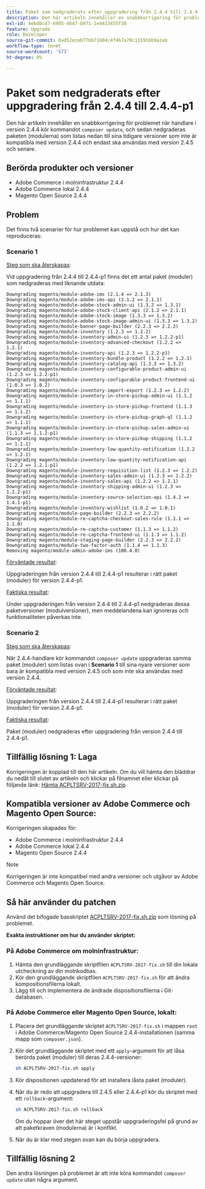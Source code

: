 ```yaml
---
title: Paket som nedgraderats efter uppgradering från 2.4.4 till 2.4.4-p1
description: Den här artikeln innehåller en snabbkorrigering för problemet när handlare i version 2.4.4 kör kommandot "Composer update" och sedan nedgraderas paketen (modulerna) som listas nedan till sina tidigare versioner som inte är kompatibla med version 2.4.4 och endast ska användas med version 2.4.5 och senare.
exl-id: 4ebdbcd7-6905-4647-b071-1e4413455f38
feature: Upgrade
role: Developer
source-git-commit: 0ad52eceb776b71604c4f467a70c13191bb9a1eb
workflow-type: tm+mt
source-wordcount: '573'
ht-degree: 0%

---
```


# Paket som nedgraderats efter uppgradering från 2.4.4 till 2.4.4-p1

Den här artikeln innehåller en snabbkorrigering för problemet när handlare i version 2.4.4 kör kommandot `composer update`, och sedan nedgraderas paketen (modulerna) som listas nedan till sina tidigare versioner som inte är kompatibla med version 2.4.4 och endast ska användas med version 2.4.5 och senare.

## Berörda produkter och versioner

* Adobe Commerce i molninfrastruktur 2.4.4
* Adobe Commerce lokal 2.4.4
* Magento Open Source 2.4.4

## Problem

Det finns två scenarier för hur problemet kan uppstå och hur det kan reproduceras:

### Scenario 1

<u>Steg som ska återskapas</u>:

Vid uppgradering från 2.4.4 till 2.4.4-p1 finns det ett antal paket (moduler) som nedgraderas med liknande utdata:

```text
Downgrading magento/module-adobe-ims (2.1.4 => 2.1.3)
Downgrading magento/module-adobe-ims-api (2.1.2 => 2.1.1)
Downgrading magento/module-adobe-stock-admin-ui (1.3.2 => 1.3.1)
Downgrading magento/module-adobe-stock-client-api (2.1.2 => 2.1.1)
Downgrading magento/module-adobe-stock-image (1.3.3 => 1.3.2)
Downgrading magento/module-adobe-stock-image-admin-ui (1.3.3 => 1.3.2)
Downgrading magento/module-banner-page-builder (2.2.3 => 2.2.2)
Downgrading magento/module-inventory (1.2.3 => 1.2.2)
Downgrading magento/module-inventory-admin-ui (1.2.3 => 1.2.2-p1)
Downgrading magento/module-inventory-advanced-checkout (1.2.2 => 1.2.1)
Downgrading magento/module-inventory-api (1.2.3 => 1.2.2-p1)
Downgrading magento/module-inventory-bundle-product (1.2.2 => 1.2.1)
Downgrading magento/module-inventory-catalog-api (1.3.3 => 1.3.2)
Downgrading magento/module-inventory-configurable-product-admin-ui (1.2.3 => 1.2.2-p1)
Downgrading magento/module-inventory-configurable-product-frontend-ui (1.0.3 => 1.0.2)
Downgrading magento/module-inventory-import-export (1.2.3 => 1.2.2)
Downgrading magento/module-inventory-in-store-pickup-admin-ui (1.1.2 => 1.1.1)
Downgrading magento/module-inventory-in-store-pickup-frontend (1.1.3 => 1.1.2)
Downgrading magento/module-inventory-in-store-pickup-graph-ql (1.1.2 => 1.1.1)
Downgrading magento/module-inventory-in-store-pickup-sales-admin-ui (1.1.3 => 1.1.2-p1)
Downgrading magento/module-inventory-in-store-pickup-shipping (1.1.2 => 1.1.1)
Downgrading magento/module-inventory-low-quantity-notification (1.2.2 => 1.2.1)
Downgrading magento/module-inventory-low-quantity-notification-api (1.2.2 => 1.2.1-p1)
Downgrading magento/module-inventory-requisition-list (1.2.3 => 1.2.2)
Downgrading magento/module-inventory-sales-admin-ui (1.2.3 => 1.2.2)
Downgrading magento/module-inventory-sales-api (1.2.2 => 1.2.1)
Downgrading magento/module-inventory-shipping-admin-ui (1.2.3 => 1.2.2-p1)
Downgrading magento/module-inventory-source-selection-api (1.4.2 => 1.4.1-p1)
Downgrading magento/module-inventory-wishlist (1.0.2 => 1.0.1)
Downgrading magento/module-page-builder (2.2.3 => 2.2.2)
Downgrading magento/module-re-captcha-checkout-sales-rule (1.1.1 => 1.1.0)
Downgrading magento/module-re-captcha-customer (1.1.3 => 1.1.2)
Downgrading magento/module-re-captcha-frontend-ui (1.1.3 => 1.1.2)
Downgrading magento/module-staging-page-builder (2.2.3 => 2.2.2)
Downgrading magento/module-two-factor-auth (1.1.4 => 1.1.3)
Removing magento/module-admin-adobe-ims (100.4.0)
```

<u>Förväntade resultat</u>:

Uppgraderingen från version 2.4.4 till 2.4.4-p1 resulterar i rätt paket (moduler) för version 2.4.4-p1.

<u>Faktiska resultat</u>:

Under uppgraderingen från version 2.4.4 till 2.4.4-p1 nedgraderas dessa paketversioner (modulversioner), men meddelandena kan ignoreras och funktionaliteten påverkas inte.

### Scenario 2

<u>Steg som ska återskapas</u>:

När 2.4.4-handlare kör kommandot `composer update` uppgraderas samma paket (moduler) som listas ovan i **Scenario 1** till sina nyare versioner som bara är kompatibla med version 2.4.5 och som inte ska användas med version 2.4.4.

<u>Förväntade resultat</u>:

Uppgraderingen från version 2.4.4 till 2.4.4-p1 resulterar i rätt paket (moduler) för version 2.4.4-p1.

<u>Faktiska resultat</u>:

Paket (moduler) nedgraderas efter uppgradering från version 2.4.4 till 2.4.4-p1.

## Tillfällig lösning 1: Laga

Korrigeringen är kopplad till den här artikeln. Om du vill hämta den bläddrar du nedåt till slutet av artikeln och klickar på filnamnet eller klickar på följande länk: [Hämta ACPLTSRV-2017-fix.sh.zip](assets/ACPLTSRV-2017-fix.sh.zip)

## Kompatibla versioner av Adobe Commerce och Magento Open Source:

Korrigeringen skapades för:

* Adobe Commerce i molninfrastruktur 2.4.4
* Adobe Commerce lokal 2.4.4
* Magento Open Source 2.4.4

>[!NOTE]
>
>Korrigeringen är inte kompatibel med andra versioner och utgåvor av Adobe Commerce och Magento Open Source.

## Så här använder du patchen

Använd det bifogade basskriptet [ACPLTSRV-2017-fix.sh.zip](assets/ACPLTSRV-2017-fix.sh.zip) som lösning på problemet.

**Exakta instruktioner om hur du använder skriptet:**

### På Adobe Commerce om molninfrastruktur:

1. Hämta den grundläggande skriptfilen `ACPLTSRV-2017-fix.sh` till din lokala utcheckning av din molnkodbas.
1. Kör den grundläggande skriptfilen `ACPLTSRV-2017-fix.sh` för att ändra kompositionsfilerna lokalt.
1. Lägg till och implementera de ändrade dispositionsfilerna i Git-databasen.

### På Adobe Commerce eller Magento Open Source, lokalt:

1. Placera det grundläggande skriptet `ACPLTSRV-2017-fix.sh` i mappen `root` i Adobe Commerce/Magento Open Source 2.4.4-installationen (samma mapp som `composer.json`).
1. Kör det grundläggande skriptet med ett `apply`-argument för att låsa berörda paket (moduler) till deras 2.4.4-versioner:

   ```bash
   sh ACPLTSRV-2017-fix.sh apply
   ```

1. Kör dispositionen uppdaterad för att installera låsta paket (moduler).
1. När du är redo att uppgradera till 2.4.5 eller 2.4.4-p1 kör du skriptet med ett `rollback`-argument:

   ```bash
   sh ACPLTSRV-2017-fix.sh rollback
   ```

   Om du hoppar över det här steget uppstår uppgraderingsfel på grund av att paketkraven (modulerna) är i konflikt.
1. När du är klar med stegen ovan kan du börja uppgradera.

## Tillfällig lösning 2

Den andra lösningen på problemet är att inte köra kommandot `composer update` utan några argument.
